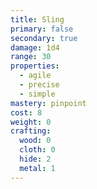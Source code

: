 ```yaml
---
title: Sling
primary: false
secondary: true
damage: 1d4
range: 30
properties:
  - agile
  - precise
  - simple
mastery: pinpoint
cost: 8
weight: 0
crafting:
  wood: 0
  cloth: 0
  hide: 2
  metal: 1
---
```


